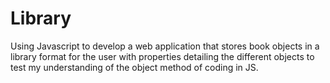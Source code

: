 # Library
Using Javascript to develop a web application that stores book objects in a library format for the user with properties detailing the different objects to test my understanding of the object method of coding in JS.
